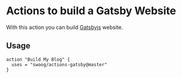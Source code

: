 # Actions to build a Gatsby Website
With this action you can build [Gatsbyjs](https://www.gatsbyjs.org/) website.

## Usage
```
action "Build My Blog" {
  uses = "swoog/actions-gatsby@master"
}
```
